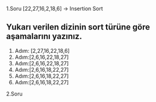 1.Soru [22,27,16,2,18,6] -> Insertion Sort

Yukarı verilen dizinin sort türüne göre aşamalarını yazınız.
-----------------------------------------------------------------
1. Adım: [2,27,16,22,18,6]
2. Adım:[2,6,16,22,18,27]
3. Adım:[2,6,16,22,18,27]
4. Adım:[2,6,16,18,22,27]
5. Adım:[2,6,16,18,22,27]
6. Adım:[2,6,16,18,22,27]

2.Soru
